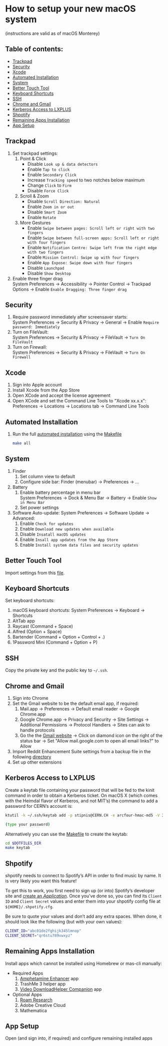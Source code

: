 # How to setup your new macOS system
(instructions are valid as of macOS Monterey)

## Table of contents:
  - [Trackpad](#trackpad)
  - [Security](#security)
  - [Xcode](#xcode)
  - [Automated Installation](#automated-installation)
  - [System](#system)
  - [Better Touch Tool](#better-touch-tool)
  - [Keyboard Shortcuts](#keyboard-shortcuts)
  - [SSH](#ssh)
  - [Chrome and Gmail](#chrome-and-gmail)
  - [Kerberos Access to LXPLUS](#kerberos-access-to-lxplus)
  - [Shpotify](#shpotify)
  - [Remaining Apps Installation](#remaining-apps-installation)
  - [App Setup](#app-setup)

## Trackpad
1. Set trackpad settings:
   1. Point & Click
      *  Disable `Look up & data detectors`
      *  Enable `Tap to click`
      *  Enable `Secondary Click`
      *  Increase `Tracking speed` to two notches below maximum
      *  Change `Click` to `Firm`
      *  Disable `Force Click`
   2. Scroll & Zoom 
      *  Disable `Scroll Direction: Natural`
      *  Enable `Zoom in or out`
      *  Disable `Smart Zoom`
      *  Enable `Rotate`
   3. More Gestures
      *  Enable `Swipe between pages: Scroll left or right with two fingers`
      *  Enable `Swipe between full-screen apps: Scroll left or right with four fingers`
      *  Enable `Notification Centre: Swipe left from the right edge with two fingers`
      *  Enable `Mission Control: Swipe up with four fingers`
      *  Enable `App Expose: Swipe down with four fingers`
      *  Disable `Launchpad`
      *  Disable `Show Desktop`
2. Enable three finger drag \
   System Preferences -> Accessibility -> Pointer Control -> Trackpad Options -> Enable `Enable Dragging: Three finger drag`
 
## Security
1. Require password immediately after screensaver starts:\
   System Preferences -> Security & Privacy -> General -> Enable `Require password: Immediately`
2. Turn on FileVault:\
   System Preferences -> Security & Privacy -> FileVault -> `Turn On FileVault`
3. Turn on Firewall:\
   System Preferences -> Security & Privacy -> FileVault -> `Turn On Firewall`

## Xcode
1. Sign into Apple account
2. Install Xcode from the App Store
3. Open XCode and accept the license agreement
4. Open XCode and set the Command Line Tools to "Xcode xx.x.x": Preferences -> Locations -> Locations tab -> Command Line Tools

## Automated Installation
1. Run the full [automated installation](../README.md) using the [Makefile](../Makefile)   
    ```bash
    make all
    ```
## System
1. Finder
   1. Set column view to default
   2. Configure side bar: Finder (menubar) -> Preferences -> ...
2. Battery
   1. Enable battery percentage in menu bar\
      System Preferences -> Dock & Menu Bar -> Battery -> Enable `Show in Menu Bar`
   2. Set power settings
3. Software Auto-update: System Preferences -> Software Update -> Advanced:
   1. Enable `Check for updates`
   2. Enable `Download new updates when available`
   3. Disable `Insatall macOS updates`
   4. Enable `Insall app updates from the App Store`
   5. Enable `Install system data files and security updates`

## Better Touch Tool
Import settings from this [file](../apps/btt/triggers/Default.bttpreset).

## Keyboard Shortcuts
Set keyboard shortcuts:
1. macOS keyboard shortcuts: System Preferences -> Keyboard -> Shortcuts
2. AltTab app
3. Raycast (Command + Space)
4. Alfred (Option + Space)
5. Bartender (Command + Option + Control + .)
6. 1Password Mini (Command + Option + P)

## SSH
Copy the private key and the public key to `~/.ssh`.

## Chrome and Gmail
1.  Sign into Chrome
2.  Set the Gmail website to be the default email app, if required:
    1.  Mail.app -> Preferences -> Default email reader -> Google Chrome.app
    2.  Google Chrome.app -> Privacy and Security -> Site Settings -> Additional Permissions -> Protocol Handlers -> Sites can ask to handle protocols
    3.  Go the the [Gmail website](https://mail.google.com/mail/u/0/#inbox) -> Click on diamond icon on the right of the status bar -> Set "Allow mail.google.com to open all email links?" to Allow
3. Import Reddit Enhancement Suite settings from a backup file in the following [directory](../res/)
4. Set up other extensions

## Kerberos Access to LXPLUS
Create a keytab file containing your password that will be fed to the kinit command in order to obtain a Kerberos ticket. On macOS X (which comes with the Heimdal flavor of Kerberos, and not MIT’s) the command to add a password for CERN’s account is:

```bash
ktutil -k ~/.ssh/keytab add -p stipnis@CERN.CH -e arcfour-hmac-md5 -V 3

(type your password)
```
Alternatively you can use the [Makefile](../Makefile) to create the keytab:

```bash
cd $DOTFILES_DIR
make keytab
```

## Shpotify
shpotify needs to connect to Spotify’s API in order to find music by
name. It is very likely you want this feature!

To get this to work, you first need to sign up (or into) Spotify’s
developer site and [create an *Application*](https://developer.spotify.com/dashboard/applications). Once you’ve
done so, you can find its `Client ID` and `Client Secret` values and
enter them into your shpotify config file at `${HOME}/.shpotify.cfg`.

Be sure to quote your values and don’t add any extra spaces. When
done, it should look like the following (but with your own values):

```bash
CLIENT_ID="abc01de2fghijk345lmnop"
CLIENT_SECRET="qr6stu789vwxyz"
```

## Remaining Apps Installation
Install apps which cannot be installed using Homebrew or mas-cli manually:
- Required Apps 
    1. [Amphetamine Enhancer](https://github.com/x74353/Amphetamine-Enhancer) app
    2. TrashMe 3 helper app
    3. [Video DownloadHelper Companion](https://www.downloadhelper.net/install-coapp) app
- Optional Apps
    1. [Roam Research](https://roamresearch.com/)
    2. Adobe Creative Cloud
    3. Mathematica

## App Setup
Open (and sign into, if required) and configure remaining installed apps






